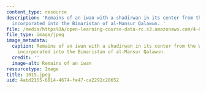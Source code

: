 ```yaml
---
content_type: resource
description: 'Remains of an iwan with a shadirwan in its center from the Western Palace
  incorporated into the Bimaristan of al-Mansur Qalawun. '
file: /media/https%3A/open-learning-course-data-rc.s3.amazonaws.com/4-615-the-architecture-of-cairo-spring-2002/4abd215568144674fe47ca2292c28652_1015.jpeg
file_type: image/jpeg
image_metadata:
  caption: Remains of an iwan with a shadirwan in its center from the Western Palace
    incorporated into the Bimaristan of al-Mansur Qalawun.
  credit: ''
  image-alt: Remains of an iwan
resourcetype: Image
title: 1015.jpeg
uid: 4abd2155-6814-4674-fe47-ca2292c28652
---
```

